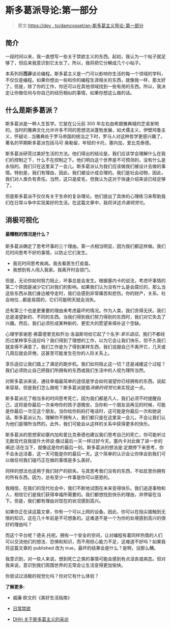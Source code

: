 # 斯多葛派导论:第一部分

> 原文:[https://dev . to/damcosset/an-斯多葛主义导论-第一部分](https://dev.to/damcosset/an-introduction-to-stoicism-part-one)

## 简介

一段时间以来，我一直想写一些关于禁欲主义的东西。起初，我认为一个帖子就足够了，但后来我意识到它太长了。所以，我将把它分解成几个小帖子。

本系列将**而非**谈论编程。斯多葛主义是一门可以影响你生活的每一个领域的学科，不仅仅是编程。如果你想出一些和你的编程生涯相关的东西，就像我一样，那太好了。但是，除了你的工作，你还可以在其他领域找到一些有用的东西。所以，我决定让你做任何与你自己的经历相似的事情，如果你想这么做的话。

## 什么是斯多葛派？

斯多葛派是一种人生哲学。它是在公元前 300 年左右由希腊雅典城的芝诺发明的。当时的雅典文化允许许多不同的思想流派蓬勃发展，如犬儒主义，伊壁鸠鲁主义，怀疑论...当雅典处于罗马帝国的统治之下时，罗马人对这种哲学更感兴趣了。著名的早期斯多葛派包括马可·奥勒留，年轻的卡托，塞内加，爱比克泰德。

斯多葛派研究过美好生活的方法。他们得出的结论是，我们应该学会理解什么在我们的控制之下，什么不在控制之下。他们明白这个世界是不可预测的，没有什么是永恒的。我们只在这里呆了一会儿。斯多葛派认为我们应该做我们被设计去做的事情。特别是，我们有理由，因此，我们被设计成合理的。我们是社会动物，因此，我们对人类负有责任。当然，这只是皮毛，但我认为这对于快速介绍来说已经足够了。

但是斯多葛派不仅仅有关于生命的复杂理论。他们提出了具体的心理练习来帮助我们在日常斗争中实现美好的生活。在这篇文章中，我将详述*负面视觉化*。

## 消极可视化

#### 最糟糕的情况是什么？

斯多葛派确定了思考坏事的三个理由。第一点相当明显，因为我们都这样做。我们花时间思考不好的事情，以防止它们发生。

*   我花时间思考疾病。我去看医生打疫苗。
*   我想到有人闯入我家。我离开时会锁门。

但是，无论你如何努力阻止，坏事总是会发生。根据塞内卡的说法，考虑坏事情的第二个原因是减少它们对我们的影响。如果我们认为没有什么是会腐烂的，那么当这些东西从我们身边被夺走时，我们会感到非常痛苦和悲伤。你的财产，关系，社会地位...都是易腐的，它们可能明天就会消失。

还有第三个也是更重要的理由来考虑最坏的情况。作为人类，我们贪得无厌。我们总是渴望新的、不同的东西。当我们得到我们努力得到的东西时，我们对它失去了兴趣。然后，我们必须形成某种新的、更宏大的愿望来填补这个空缺。

心理学家谢恩·弗雷德里克和乔治·洛温斯坦给它起了个名字:*享乐适应*。我们不都经历过某种享乐适应吗？我们得到了理想的工作，以为它会让我们快乐，但不久我们就变得不满意了。我们工作是为了得到某样东西，我们说服自己不离开它，几天或几周后就会厌倦。这甚至可能发生在你的人际关系上。

享乐适应让我们踏上了满足的跑步机。我们如何阻止这一切？还是减缓这个过程？我们必须防止自己把我们所拥有的东西或我们生活中的人视为理所当然。

对斯多葛派来说，通往幸福最简单的途径是学会如何渴望你已经拥有的东西。说起来容易，但是我们怎么做呢？斯多葛派提倡*消极的视觉化*来实现这一点。

斯多葛派花了相当多的时间思考死亡。因为我们都是凡人，我们必须不时提醒自己，这将是你最后一次亲吻你的孩子道晚安。当你和一个朋友说再见的时候，可能是你最后一次见这个朋友。当你给你妈妈打电话时，这可能是你最后一次和她说话。斯多葛派认为，理解你不拥有人，我们都只是在这里呆一会儿，不会让我们认为他们是理所当然的。此外，我们可能会从这样的关系中获得更多的快乐。

斯多葛派的思想家如塞内加和爱比克泰德也建议我们思考自己的死亡。你可能听过无数现代自我提升大师说:像过最后一天一样过好今天。塞内卡对此做了进一步的阐述:活在当下，就像这是你的最后一刻。斯多葛派的想法是:定期停下来思考，你不会永远活着，这一天可能是你的最后一天。这个简单的认识会让你体会到我们可以做任何我们碰巧正在做的事情是多么美好。

同样的想法也适用于我们财产的损失。与其思考我们没有的东西，不如反思你拥有的所有东西。因为，总有至少一件事是你可以感恩的。

我相信，在我们的现代社会中，我们不断地试图在未来变得快乐。我们追逐事物和人，相信它们是我们获得幸福所需要的。我们都想找到快乐的理由，并停留在当下。但是，我们都有理由对现在的状况感到高兴。

如果你正在读这篇文章，你有一个可以上网的设备。因此，你可以在指尖接触到无限的知识。这在几十年前是不可想象的。这难道不是一个为你的处境感到高兴的很好的理由吗？

而这个平台呢？德夫.托呢。拥有一个安全的空间，让对编程有着同样热情的人们可以交流他们的想法、恐惧和知识，而不用担心能力不足，这难道不好吗？如果我将这篇文章的 published 改为 true，最坏的结果会是什么？是啊，没那么糟。

我意识到，对一些人来说，想到死亡之类的事情可能会感到有点沮丧或病态。但对我来说，意识到我们周围世界的无常会让生活变得更加愉快。

你尝试过消极的视觉化吗？你对它有什么体验？

**了解更多:**

*   威廉·欧文的《美好生活指南》

*   [日常禁欲](https://dailystoic.com/)

*   [DHH 关于斯多葛主义的采访](https://dailystoic.com/dhh/)